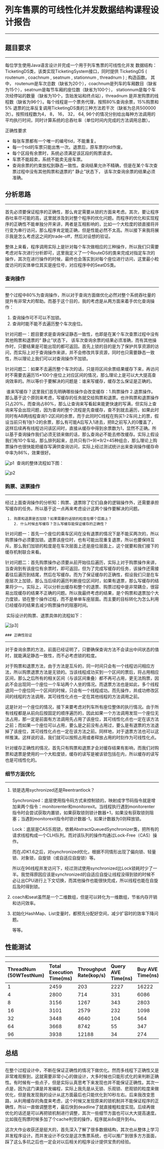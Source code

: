 # 列车售票的可线性化并发数据结构课程设计报告

------

## 题目要求

------

每位学生使用Java语言设计并完成一个用于列车售票的可线性化并发 数据结构：TicketingDS类，该类实现TicketingSystem接口，同时提供 TicketingDS ( routenum , coachnum , seatnum , stationnum , threadnum ) ; 构造函数。 其中， routenum是车次总数（缺省为20个），coachnum是列车的车厢数目（缺省为15个），seatnum是每节车厢的座位数（缺省为100个）， stationnum是每个车次经停站的数量（缺省为10个，含始发站和终点站），threadnum 是并发购票的线程数（缺省为96个）。每个线程是一个票务代理，按照80%查询余票，15%购票和5% 退票的比率反复调用TicketingDS类的三种方法若干次（缺省为总共500000次）。按照线程数为4， 8， 16， 32， 64,  96个的情况分别给出每种方法调用的平均执行时间，同时计算系统的总吞吐率（单位时间内完成的方法调用总数）。

正确性要求

- 每张车票都有一个唯一的编号tid，不能重复。
- 每一个tid的车票只能出售一次。退票后，原车票的tid作废。
- 每个区段有余票时，系统必须满足该区段的购票请求。
- 车票不能超卖，系统不能卖无座车票。
- 查询余票的约束放松到静态一致性。查询结果允许不精确，但是在某个车次查票过程中没有其他购票和退票的“ 静止”状态下， 该车次查询余票的结果必须准确。

## 分析思路

------

​	首先必须要保证程序的正确性，那么肯定需要从锁的方面来考虑。其次，要让程序吞吐率尽可能的高，这里就涉及到对整个程序的优化问题。而程序的优化和实现程序的正确性不能单独分开来讲，两者是互相影响的，比如一个大粒度的锁直接将并行变为串行访问，那么程序肯定能正确，但是性能必然不太高。所以接下来我将展示我是怎么考虑这之间的trade-off，然后对设想的验证。

​    整体上来看，程序调用实际上是针对每个车次做相应的三种操作，所以我们只需要考虑对车次进行分析即可，这里我定义了一个RouteDS的类来完成对指定车次的操作，其次在进行操作的时候，最终也会落实到对每个座位进行访问，这里最小粒度访问的实体单位其实是座位号，对应程序中的SeatDS类。



   ### 查询操作

------

​    整个过程中80%为查询操作，所以对于查询方面做优化必然对整个系统吞吐量的提升有非常大的帮助。而基于这个目的，我的考虑是从两方面来着手优化查询操作：

1. 查询操作可不可以不加锁。
2. 查询时能不能不去遍历整个车次座位。

​     针对问题一：题目要求是查询保证静态一致性，也即是在某个车次查票过程中没有其他购票和退票的“ 静止”状态下， 该车次查询余票的结果必须准确，而有其他操作时，只要结果是可能出现的都可返回。首先上锁的目的是为了保护共享资源的访问，而实际上对于查询操作来讲，并不会修改共享资源，同时也只需要静态一致性，所以理论上我们可以对查询操作不加锁。

​     针对问题二：如果不去遍历整个车次的话，只是将区间余票结果缓存下来，再访问时不需要去遍历15*100个座位上对应区间的情况，那么理论上是可以大大提高查询效率的。所以等价于要解决的问题是：谁来写缓存，缓存怎么保证是正确的。

​     谁来写缓存？这里我们首先明确哪些操作会改变缓存：1.购票操作 2.退票操作。那么基于这个原则来考虑，写缓存的任务就交给购票和退票。也许购票和退票操作只占20%，而查询占80%，那么让查询来写看起来能更快速的写满，但实际上查询来写会出现问题，因为查询的整个流程是先查缓存，查不到就去遍历，如果此时同时有AB两线程查询1-2区间的余票，而于此同时C线程在购买1-2车间上的票，假设当前只有1张1-2的余票，那么有可能A后写入1进去，把B之前写入的0覆盖了，这样后续再有线程访问该区间时，直接从缓存中得到余票数为1，显然不正确。所以基于查询操作我们必须无锁来做的话，那么查询必不能去修改缓存。实际上假设我们有10个车站，那么排列起来，总共只有(1+9)*9/2=45种组合，那么理论上购票操作也很快能把缓存写满供查询访问，实际上经过测试统计出来查询操作缓存命中率为86%，效果很好。                                 

![p1](https://raw.githubusercontent.com/haoheipi/picGo/master/img/20200430203804.png)
​        查询的整体流程如下图：

![p2](https://raw.githubusercontent.com/haoheipi/picGo/master/img/20200430203925.png)




 ### 购票、退票操作

------

​    经过上面查询操作的分析知：购票、退票除了它们自身的逻辑操作外，还需要承担写缓存的任务。所以基于这一点再来考虑设计这两个操作要解决的问题。

     1. 购票和退票是否加锁？如果需要的话锁的粒度在哪个层面上？
        2. 什么时候去写缓存？怎么写缓存能保证缓存的正确性？

​    针对问题一：首先一个座位的乘车区间在没有退票的情况下是不能买两次的，所以购票操作必须要加锁。退票该座位时，也有可能出现重复退票，所以也要保持互斥。那么我们加锁的粒度是在车次层面上还是座位层面上，这个就要和我们接下的缓存机制联合来看。

​    针对问题二：首先购票操作必须要从前开始往后遍历，实际上对于购票操作来讲，当查询到有该座位有余票时，即可返回，但为了完成写缓存的任务，该操作还需接着往后遍历到结尾，然后在写缓存。而为了保证缓存的正确性，假设我们只是在车座层次上加锁，那么当后续的遍历判断座位区间时，如果有退票，那么写缓存的结果将少一。实际上，可以分析出缓存和整个的退票、购票过程中是非常耦合，很容易出现缓存的结果不正确的问题。所以我最终考虑的结果，是个购票和退票加个大力度锁，锁在整个操作过程，而不是单单车座层面。而主要的目标转化为怎么利用已经缓存的结果去减少购票操作的阻塞时间。

​     实际设计的购票、退票具体的流程如下：

![[p3]](https://raw.githubusercontent.com/haoheipi/picGo/master/img/20200430204535.png)



    ### 正确性验证

------

对于查询余票的方法，前面已经证明了，只要确保查询方法不会读出中间状态的值时，就能满足静态一致性，而不必考虑锁的粒度。

对于购票和退票方法，由于方法是互斥的，同一时间只会有一个线程访问相应方法，所以购票退票方法是无锁的。当该线程成功买到一个区间的票后，将占用相应区间，那么之后所有的相关区间（与该区间重叠）都不再可占用，更无法购票，因此不会出现同一个座位一个车站两个人坐的情况。而退票方法也是如此，多个线程退同一个座位同一个区间的时候，只会有一个线程成功。而先操作，并成功修改区间的线程的方法调用，其可线性化点也一定在其他线程的方法调用之前。

这是针对一个座位的情况，接下来要考虑对列车所有座位整体的执行情况。由于所有线程都是从前向后按固定的顺序遍历的，因此如果一个方法调用发现一个座位无法占用，那一定是前面有方法调用先占用了该座位，其可线性化点也一定在该方法之前；而如果一个座位可以占用，要么是之前没有占用过，要么是有退票的方法退掉了该座位，其可线性化点也一定在该方法之前。同样地，对于退票方法也可以这样推演。这样说的话，我们就可以按照占用或者释放占用的时刻作为可线性化点。

针对缓存正确性的情况，首先只有购票和退票才会对缓存结果有影响，而我们对购票和退票是使用的一个大粒度锁，缓存的读写是被该锁包括在内，所以缓存的读写也是可线性化的。



### 细节方面优化

------

1. 锁是选用sychronized还是Reentrantlock？

   Synchronized：底层使用指令码方式来控制锁的，映射成字节码指令就是增加来两个指令：monitorenter和monitorexit。当线程执行遇到monitorenter指令时会尝试获取内置锁，如果获取锁则锁计数器+1，如果没有获取锁则阻塞；当遇到monitorexit指令时锁计数器-1，如果计数器为0则释放锁。

   Lock：底层是CAS乐观锁，依赖AbstractQueuedSynchronizer类，把所有的请求线程构成一个CLH队列。而对该队列的操作均通过Lock-Free（CAS）操作。

   而在JDK1.6之后，对synchronized优化，根据不同情形出现了偏向锁、轻量锁、对象锁，自旋锁（或自适应自旋锁）等。

   所以在96线程并发访问下，经过测试使用synchronized比Lock锁耗时少了一半。我觉得原因应该是synchronized的自适应自旋让线程没得到锁的时候不必让出CPU进行上下文切换，而其他操作也能很快完成，所以线程也能在自旋后及时得到锁。

2. coach和seat虽然是一个二维数组，但是可以转化为一维数组，节省内存开销和访问效率。

3. 初始化HashMap、List变量时，都预先分配好空间，减少扩容时的效率下降问题。

   等等。



## 性能测试

------

| ThreadNum (50WTestNum) | Total Execution Time(ms) | Throughput Rate(kop/s) | Query AVE Time(ns) | Buy AVE Time(ns) | Refund AVE Time(ns) |
| :--------------------- | :----------------------- | :--------------------- | :----------------- | :--------------- | :------------------ |
| 1                      | 2459                     | 203                    | 2227               | 16222            | 13812               |
| 4                      | 2800                     | 714                    | 331                | 6086             | 4407                |
| 8                      | 3156                     | 1267                   | 343                | 2803             | 1861                |
| 16                     | 3101                     | 2579                   | 232                | 1098             | 742                 |
| 32                     | 3448                     | 4640                   | 104                | 564              | 942                 |
| 64                     | 3668                     | 8742                   | 55                 | 347              | 367                 |
| 96                     | 3938                     | 12188                  | 34                 | 274              | 263                 |



## 总结

------

在整个过程设计中，不断在保证正确性的情况下做优化。然而多线程下正确性又是非常难观察到，这就需要非常小心的做设计，大多时候也只能形式化的来判断正确性。有时候有一些点子，但是实际认真思考下来发现也并不能保证正确性。其次一点是，因为这门课是并发编程，实际上我先是从无锁、乐观锁、悲观锁的粒度来做优化，但是我发现我的设计从这方面最后也只能优化到10秒左右。后来我改变思路，从利用缓存的角度来考虑，这个时候又发现原来的锁机制并不能保证程序的正确性，所以一直做调整思考，最后快到deadline了就直接粗粒度实现。后续再做优化的话还是可以再把锁机制进行调整，其次一些细节方面也可以大大提高速度。比如我在购票时候多加了个cache判空的操作，程序就从6s提升到4s。

这次大作业收获还是挺大的，首先深入了解了很多数据结构，其次也从整体上学习并发程序设计。而并发设计不仅仅是这次售票系统，也可以推广到很多方方面面，踩了这么多坑之后也一定会对以后相关的程序设计提供宝贵的经验。
